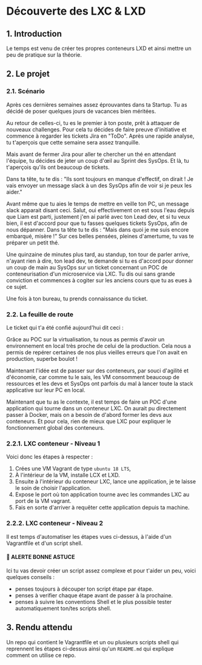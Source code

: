 # Découverte des LXC & LXD

## 1. Introduction
Le temps est venu de créer tes propres conteneurs LXD et ainsi mettre un peu de pratique sur la théorie.

## 2. Le projet
### 2.1. Scénario
Après ces dernières semaines assez éprouvantes dans ta Startup. Tu as décidé de poser quelques jours de vacances bien méritées.

Au retour de celles-ci, tu es le premier à ton poste, prêt à attaquer de nouveaux challenges.
Pour cela tu décides de faire preuve d'initiative et commence à regarder les tickets Jira en "ToDo".
Après une rapide analyse, tu t'aperçois que cette semaine sera assez tranquille. 

Mais avant de fermer Jira pour aller te chercher un thé en attendant l'équipe, tu décides de jeter un coup d'œil au Sprint des SysOps.
Et là, tu t'aperçois qu'ils ont beaucoup de tickets. 

Dans ta tête, tu te dis : "Ils sont toujours en manque d'effectif, on dirait !
Je vais envoyer un message slack à un des SysOps afin de voir si je peux les aider."

Avant même que tu aies le temps de mettre en veille ton PC, un message slack apparait disant ceci.
Salut, oui effectivement on est sous l'eau depuis que Liam est parti, justement j'en ai parlé avec ton Lead dev, 
et si tu veux bien, il est d'accord pour que tu fasses quelques tickets SysOps, afin de nous dépanner.
Dans ta tête tu te dis : "Mais dans quoi je me suis encore embarqué, misère !"
Sur ces belles pensées, pleines d'amertume, tu vas te préparer un petit thé.

Une quinzaine de minutes plus tard, au standup, ton tour de parler arrive, n'ayant rien à dire, 
ton lead dev, te demande si tu es d'accord pour donner un coup de main au SysOps 
sur un ticket concernant un POC de conteneurisation d'un microservice via LXC.
Tu dis oui sans grande conviction et commences à cogiter sur les anciens cours que tu as eues à ce sujet.

Une fois à ton bureau, tu prends connaissance du ticket.

### 2.2. La feuille de route
Le ticket qui t'a été confié aujourd'hui dit ceci :

Grâce au POC sur la virtualisation, tu nous as permis d'avoir un environnement en local très proche de celui de la production.
Cela nous a permis de repérer certaines de nos plus vieilles erreurs que l'on avait en production, superbe boulot !

Maintenant l'idée est de passer sur des conteneurs, par souci d'agilité et d'économie, 
car comme tu le sais, les VM consomment beaucoup de ressources et les devs et SysOps ont parfois du mal à lancer toute la stack applicative sur leur PC en local.

Maintenant que tu as le contexte, il est temps de faire un POC d'une application qui tourne dans un conteneur LXC.
On aurait pu directement passer à Docker, mais on a besoin de d'abord former les devs aux conteneurs. Et pour cela,
rien de mieux que LXC pour expliquer le fonctionnement global des conteneurs.

### 2.2.1. LXC conteneur - Niveau 1
Voici donc les étapes à respecter : 
1. Crées une VM Vagrant de type `ubuntu 18 LTS`, 
2. À l'intérieur de la VM, installe LCX et LXD.
3. Ensuite à l'intérieur du conteneur LXC, lance une application, je te laisse le soin de choisir l'application.
4. Expose le port où ton application tourne avec les commandes LXC au port de la VM vagrant.
5. Fais en sorte d'arriver à requêter cette application depuis ta machine. 


### 2.2.2. LXC conteneur - Niveau 2

Il est temps d'automatiser les étapes vues ci-dessus, 
à l'aide d'un Vagrantfile et d'un script shell.

#### 🚀 ALERTE BONNE ASTUCE
Ici tu vas devoir créer un script assez complexe et pour t'aider un peu, voici quelques conseils :
- penses toujours à découper ton script étape par étape. 
- penses à verifier chaque étape avant de passer à la prochaine.
- penses à suivre les conventions Shell et le plus possible tester automatiquement ton/tes scripts shell.


## 3. Rendu attendu
Un repo qui contient le Vagrantfile et un ou plusieurs scripts shell 
qui reprennent les étapes ci-dessus ainsi qu'un `README.md` 
qui explique comment on utilise ce repo.
